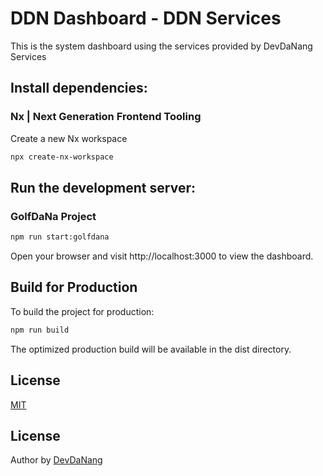 # DDN Dashboard - DDN Services

This is the system dashboard using the services provided by DevDaNang Services

## Install dependencies:

### Nx | Next Generation Frontend Tooling

Create a new Nx workspace

```bash
npx create-nx-workspace
```

## Run the development server:

### GolfDaNa Project

```bash
npm run start:golfdana
```

Open your browser and visit http://localhost:3000 to view the dashboard.

## Build for Production

To build the project for production:

```bash
npm run build
```

The optimized production build will be available in the dist directory.

## License

[MIT](https://choosealicense.com/licenses/mit/)

## License

Author by [DevDaNang](https://github.com/qlongdevdn)
